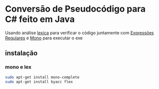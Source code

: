 # Conversão de Pseudocódigo para C# feito em Java

Usando análise [lexica](http://dinosaur.compilertools.net/) para verificar o código juntamente com [Expressões Regulares](https://pt.wikipedia.org/wiki/Express%C3%A3o_regular) e [Mono](http://www.mono-project.com/docs/about-mono/supported-platforms/linux/) para executar o exe 

## instalação

### mono e lex
```sh
sudo apt-get install mono-complete
sudo apt-get install byacc flex
